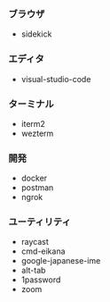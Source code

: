 ### ブラウザ
- sidekick
### エディタ
- visual-studio-code
### ターミナル
- iterm2
- wezterm
### 開発
- docker
- postman
- ngrok
### ユーティリティ
- raycast
- cmd-eikana
- google-japanese-ime
- alt-tab
- 1password
- zoom
